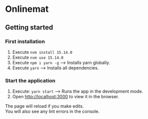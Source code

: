 # Onlinemat

## Getting started

### First installation

1. Execute `nvm install 15.14.0`
2. Execute `nvm use 15.14.0`
3. Execute `npm i yarn -g` --> Installs yarn globally.
4. Execute `yarn` --> Installs all dependencies.


### Start the application

1. Execute: `yarn start` --> Runs the app in the development mode.
2. Open [http://localhost:3000](http://localhost:3000) to view it in the browser.

The page will reload if you make edits.<br />
You will also see any lint errors in the console.

